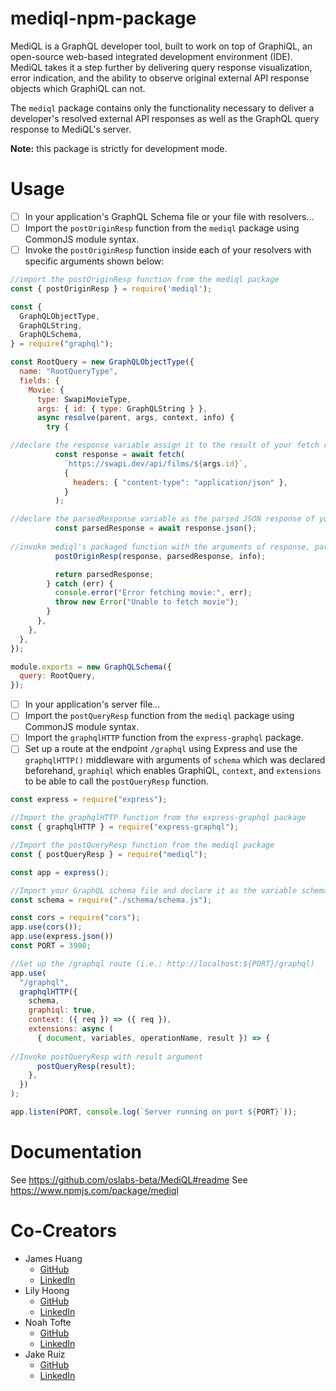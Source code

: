 # mediql-npm-package
MediQL is a GraphQL developer tool, built to work on top of GraphiQL, an open-source web-based integrated development environment (IDE). MediQL takes it a step further by delivering query response visualization, error indication, and the ability to observe original external API response objects which GraphiQL can not. 

The `mediql` package contains only the functionality necessary to deliver a developer's resolved external API responses as well as the GraphQL query response to MediQL's server. 

**Note:** this package is strictly for development mode. 

# Usage
- [ ] In your application's GraphQL Schema file or your file with resolvers...
- [ ] Import the `postOriginResp` function from the `mediql` package using CommonJS module syntax.
- [ ] Invoke the `postOriginResp` function inside each of your resolvers with specific arguments shown below:
```javascript
//import the postOriginResp function from the mediql package
const { postOriginResp } = require('mediql');

const {
  GraphQLObjectType,
  GraphQLString,
  GraphQLSchema,
} = require("graphql");

const RootQuery = new GraphQLObjectType({
  name: "RootQueryType",
  fields: {
    Movie: {
      type: SwapiMovieType,
      args: { id: { type: GraphQLString } },
      async resolve(parent, args, context, info) {
        try {

//declare the response variable assign it to the result of your fetch request to the external api url of your choice
          const response = await fetch(
            `https://swapi.dev/api/films/${args.id}`,
            {
              headers: { "content-type": "application/json" },
            }
          );

//declare the parsedResponse variable as the parsed JSON response of your previous response variable
          const parsedResponse = await response.json();
          
//invoke mediql's packaged function with the arguments of response, parsedResponse, and info respectively.
          postOriginResp(response, parsedResponse, info);

          return parsedResponse;
        } catch (err) {
          console.error("Error fetching movie:", err);
          throw new Error("Unable to fetch movie");
        }
      },
    },
  },
});

module.exports = new GraphQLSchema({
  query: RootQuery,
});
```
- [ ] In your application's server file... 
- [ ] Import the `postQueryResp` function from the `mediql` package using CommonJS module syntax.
- [ ] Import the `graphqlHTTP` function from the `express-graphql` package.
- [ ] Set up a route at the endpoint `/graphql` using Express and use the `graphqlHTTP()` middleware with arguments of `schema` which was declared beforehand, `graphiql` which enables GraphiQL, `context`,  and `extensions` to be able to call the `postQueryResp` function.
```javascript
const express = require("express");

//Import the graphqlHTTP function from the express-graphql package
const { graphqlHTTP } = require("express-graphql");

//Import the postQueryResp function from the mediql package
const { postQueryResp } = require("mediql");

const app = express();

//Import your GraphQL schema file and declare it as the variable schema
const schema = require("./schema/schema.js");

const cors = require("cors");
app.use(cors());
app.use(express.json())
const PORT = 3900;

//Set up the /graphql route (i.e.: http://localhost:${PORT}/graphql)
app.use(
  "/graphql",
  graphqlHTTP({
    schema,
    graphiql: true,
    context: ({ req }) => ({ req }),
    extensions: async (
      { document, variables, operationName, result }) => {
      
//Invoke postQueryResp with result argument
      postQueryResp(result);
    },
  })
);

app.listen(PORT, console.log(`Server running on port ${PORT}`));
```
# Documentation
See https://github.com/oslabs-beta/MediQL#readme
See https://www.npmjs.com/package/mediql

# **Co-Creators**

- James Huang
  - [GitHub](https://github.com/JamesJunJieHuang)
  - [LinkedIn](https://www.linkedin.com/in/jamesjhuang/)
- Lily Hoong
  - [GitHub](https://github.com/hoonglily)
  - [LinkedIn](https://www.linkedin.com/in/lilyhoong/)
- Noah Tofte
  - [GitHub](https://github.com/nAndrewT)
  - [LinkedIn](https://www.linkedin.com/in/ntofte/)
- Jake Ruiz
  - [GitHub](https://github.com/J-Ruiz)
  - [LinkedIn](https://www.linkedin.com/in/jake-ruiz/)
